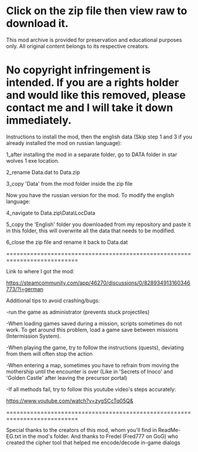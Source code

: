 Click on the zip file then view raw to download it.
===========================================================================
This mod archive is provided for preservation and educational purposes only.
All original content belongs to its respective creators.

No copyright infringement is intended. 
If you are a rights holder and would like this removed, please contact me and I will take it down immediately.
===========================================================================

Instructions to install the mod, then the english data (Skip step 1 and 3 if you already installed the mod on russian language):

1_after installing the mod in a separate folder, go to DATA folder in star wolves 1 exe location.

2_rename Data.dat to Data.zip

3_copy 'Data' from the mod folder inside the zip file

Now you have the russian version for the mod. To modify the english language:

4_navigate to Data.zip\Data\LocData

5_copy the 'English' folder you downloaded from my repository and paste it in this folder, this will overwrite all the data that needs to be modified.

6_close the zip file and rename it back to Data.dat

===========================================================================

Link to where I got the mod:

https://steamcommunity.com/app/46270/discussions/0/828934913160346773/?l=german

Additional tips to avoid crashing/bugs:

-run the game as administrator (prevents stuck projectiles)

-When loading games saved during a mission, scripts sometimes do not work. To get around this problem, load a game save between missions (Intermission System).

-When playing the game, try to follow the instructions (quests), deviating from them will often stop the action

-When entering a map, sometimes you have to refrain from moving the mothership until the encounter is over (Like in 'Secrets of Inoco' and 'Golden Castle' after leaving the precursor portal)

-If all methods fail, try to follow this youtube video's steps accurately:

https://www.youtube.com/watch?v=zygSCcTq05Q&

===========================================================================

Special thanks to the creators of this mod, whom you'll find in ReadMe-EG.txt in the mod's folder. And thanks to Fredel (Fred777 on GoG) who created the cipher tool that helped me encode/decode in-game dialogs
